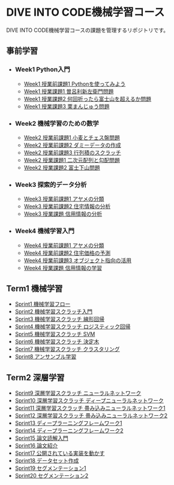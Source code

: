 # DIVE INTO CODE機械学習コース
DIVE INTO CODE機械学習コースの課題を管理するリポジトリです。

## 事前学習
- ### Week1 Python入門
  - [Week1 授業前課題1 Pythonを使ってみよう](https://github.com/ttysgym/diveintocode-ml/blob/master/wk1/wk1_work.ipynb)
  - [Week1 授業課題1 曽呂利新左衛門問題](https://github.com/ttysgym/diveintocode-ml/blob/master/wk1/wk1_class_work1.ipynb)
  - [Week1 授業課題2 何回折ったら富士山を超えるか問題](https://github.com/ttysgym/diveintocode-ml/blob/master/wk1/wk1_class_work2.ipynb)
  - [Week1 授業課題3 栗まんじゅう問題](https://github.com/ttysgym/diveintocode-ml/blob/master/wk1/wk1_class_work3.ipynb)
- ### Week2 機械学習のための数学
  - [Week2 授業前課題1 小麦とチェス盤問題](https://github.com/ttysgym/diveintocode-ml/blob/master/wk2/wk2_work1.ipynb)
  - [Week2 授業前課題2 ダミーデータの作成](https://github.com/ttysgym/diveintocode-ml/blob/master/wk2/wk2_work2.ipynb)
  - [Week2 授業前課題3 行列積のスクラッチ](https://github.com/ttysgym/diveintocode-ml/blob/master/wk2/wk2_work3.ipynb)
  - [Week2 授業課題1 二次元配列と勾配問題](https://github.com/ttysgym/diveintocode-ml/blob/master/wk2/wk2_class_work1.ipynb)
  - [Week2 授業課題2 富士下山問題](https://github.com/ttysgym/diveintocode-ml/blob/master/wk2/wk2_class_work2.ipynb)
- ### Week3 探索的データ分析
  - [Week3 授業前課題1 アヤメの分類](https://github.com/ttysgym/diveintocode-ml/blob/master/wk3/wk3_work1.ipynb)
  - [Week3 授業前課題2 住宅情報の分析](https://github.com/ttysgym/diveintocode-ml/blob/master/wk3/wk3_work2.ipynb)
  - [Week3 授業課題 信用情報の分析](https://github.com/ttysgym/diveintocode-ml/blob/master/wk3/wk3_class_work1.ipynb)
- ### Week4 機械学習入門
  - [Week4 授業前課題1 アヤメの分類](https://github.com/ttysgym/diveintocode-ml/blob/master/wk4/wk4_work1.ipynb)
  - [Week4 授業前課題2 住宅価格の予測](https://github.com/ttysgym/diveintocode-ml/blob/master/wk4/wk4_work2.ipynb)
  - [Week4 授業前課題3 オブジェクト指向の活用](https://github.com/ttysgym/diveintocode-ml/blob/master/wk4/wk4_work3.ipynb)
  - [Week4 授業課題 信用情報の学習]()

## Term1 機械学習

- [Sprint1 機械学習フロー]()
- [Sprint2 機械学習スクラッチ入門](https://github.com/ttysgym/diveintocode-ml/blob/master/Sprint2/Sprint2_scratch.ipynb)
- [Sprint3 機械学習スクラッチ 線形回帰](https://github.com/ttysgym/diveintocode-ml/blob/master/Sprint3/Sprint3_Scratch_Linear_Regression.ipynb)
- [Sprint4 機械学習スクラッチ ロジスティック回帰]()
- [Sprint5 機械学習スクラッチ SVM]()
- [Sprint6 機械学習スクラッチ 決定木]()
- [Sprint7 機械学習スクラッチ クラスタリング]()
- [Sprint8 アンサンブル学習]()

## Term2 深層学習
- [Sprint9 深層学習スクラッチ ニューラルネットワーク](https://github.com/ttysgym/diveintocode-ml/blob/master/Sprint9/Sprint9_Deep_Learning_Newral_Network.ipynb)
- [Sprint10 深層学習スクラッチ ディープニューラルネットワーク]()
- [Sprint11 深層学習スクラッチ 畳み込みニューラルネットワーク1]()
- [Sprint12 深層学習スクラッチ 畳み込みニューラルネットワーク2]()
- [Sprint13 ディープラーニングフレームワーク1]()
- [Sprint14 ディープラーニングフレームワーク2]()
- [Sprint15 論文読解入門]()
- [Sprint16 論文紹介]()
- [Sprint17 公開されている実装を動かす]()
- [Sprint18 データセット作成]()
- [Sprint19 セグメンテーション1]()
- [Sprint20 セグメンテーション2]()
